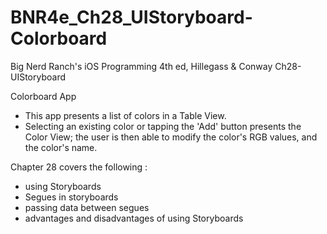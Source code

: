 BNR4e_Ch28_UIStoryboard-Colorboard
====================

Big Nerd Ranch's iOS Programming 4th ed, Hillegass & Conway
Ch28-UIStoryboard

Colorboard App
- This app presents a list of colors in a Table View.  
- Selecting  an existing  color or tapping  the 'Add'  button presents
the  Color View;  the user  is  then able  to modify  the color's  RGB
values, and the color's name.

Chapter 28 covers the following : 
- using Storyboards
- Segues in storyboards
- passing data between segues
- advantages and disadvantages of using Storyboards





